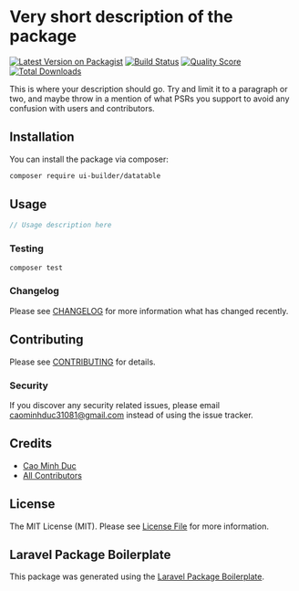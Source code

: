 # Very short description of the package

[![Latest Version on Packagist](https://img.shields.io/packagist/v/ui-builder/datatable.svg?style=flat-square)](https://packagist.org/packages/ui-builder/datatable)
[![Build Status](https://img.shields.io/travis/ui-builder/datatable/master.svg?style=flat-square)](https://travis-ci.org/ui-builder/datatable)
[![Quality Score](https://img.shields.io/scrutinizer/g/ui-builder/datatable.svg?style=flat-square)](https://scrutinizer-ci.com/g/ui-builder/datatable)
[![Total Downloads](https://img.shields.io/packagist/dt/ui-builder/datatable.svg?style=flat-square)](https://packagist.org/packages/ui-builder/datatable)

This is where your description should go. Try and limit it to a paragraph or two, and maybe throw in a mention of what PSRs you support to avoid any confusion with users and contributors.

## Installation

You can install the package via composer:

```bash
composer require ui-builder/datatable
```

## Usage

``` php
// Usage description here
```

### Testing

``` bash
composer test
```

### Changelog

Please see [CHANGELOG](CHANGELOG.md) for more information what has changed recently.

## Contributing

Please see [CONTRIBUTING](CONTRIBUTING.md) for details.

### Security

If you discover any security related issues, please email caominhduc31081@gmail.com instead of using the issue tracker.

## Credits

- [Cao Minh Duc](https://github.com/ui-builder)
- [All Contributors](../../contributors)

## License

The MIT License (MIT). Please see [License File](LICENSE.md) for more information.

## Laravel Package Boilerplate

This package was generated using the [Laravel Package Boilerplate](https://laravelpackageboilerplate.com).